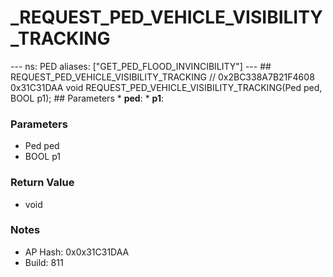 # _REQUEST_PED_VEHICLE_VISIBILITY_TRACKING

--- ns: PED aliases: ["GET_PED_FLOOD_INVINCIBILITY"] --- ## REQUEST_PED_VEHICLE_VISIBILITY_TRACKING  // 0x2BC338A7B21F4608 0x31C31DAA void REQUEST_PED_VEHICLE_VISIBILITY_TRACKING(Ped ped, BOOL p1);   ## Parameters * **ped**: * **p1**:

### Parameters
* Ped ped
* BOOL p1

### Return Value
* void

### Notes
* AP Hash: 0x0x31C31DAA
* Build: 811

